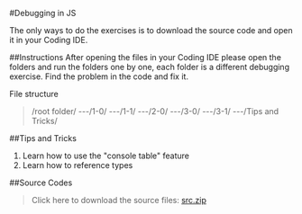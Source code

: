 #Debugging in JS

The only ways to do the exercises is to download the source code and open it in your Coding IDE.


##Instructions
After opening the files in your Coding IDE please open the folders and run the folders one by one, each folder is a different debugging exercise.
Find the problem in the code and fix it.

File structure

>/root folder/
>---/1-0/
>---/1-1/
>---/2-0/
>---/3-0/
>---/3-1/
>---/Tips and Tricks/

##Tips and Tricks
1. Learn how to use the "console table" feature
2. Learn how to reference types

##Source Codes
>Click here to download the source files: [src.zip](http://projects.breatheco.de/p/javascript/beginner/debugging/src.zip)
